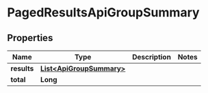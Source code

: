 

# PagedResultsApiGroupSummary


## Properties

| Name | Type | Description | Notes |
|------------ | ------------- | ------------- | -------------|
|**results** | [**List&lt;ApiGroupSummary&gt;**](ApiGroupSummary.md) |  |  |
|**total** | **Long** |  |  |



